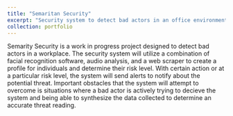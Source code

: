 ```yaml
---
title: "Semaritan Security"
excerpt: "Security system to detect bad actors in an office environment."
collection: portfolio
---
```


Semarity Security is a work in progress project designed to detect bad actors in a workplace.
The security system will utilize a combination of facial recognition software, audio analysis,
and a web scraper to create a profile for individuals and determine their risk level. With 
certain action or at a particular risk level, the system will send alerts to notify about
the potential threat. Important obstacles that the system will attempt to overcome is situations
where a bad actor is actively trying to decieve the system and being able to synthesize the data 
collected to determine an accurate threat reading.

